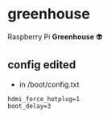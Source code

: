 # greenhouse
Raspberry Pi __Greenhouse__ 👽

## config edited
- in /boot/config.txt
```
hdmi_force_hotplug=1
boot_delay=3
```